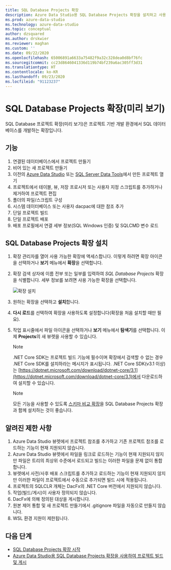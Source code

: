 ```yaml
---
title: SQL Database Projects 확장
description: Azure Data Studio용 SQL Database Projects 확장을 설치하고 사용합니다.
ms.prod: azure-data-studio
ms.technology: azure-data-studio
ms.topic: conceptual
author: dzsquared
ms.author: drskwier
ms.reviewer: maghan
ms.custom: ''
ms.date: 09/22/2020
ms.openlocfilehash: 65006891a6633a75482f9a32c328dea0d8bf76fc
ms.sourcegitcommit: cc23d8646041336d119b74bf239a6ac305ff3d31
ms.translationtype: HT
ms.contentlocale: ko-KR
ms.lasthandoff: 09/23/2020
ms.locfileid: "91123237"
---
```

# <a name="sql-database-projects-extension-preview"></a>SQL Database Projects 확장(미리 보기)

SQL Database 프로젝트 확장(미리 보기)은 프로젝트 기반 개발 환경에서 SQL 데이터베이스를 개발하는 확장입니다. 

## <a name="features"></a>기능

1. 연결된 데이터베이스에서 프로젝트 만들기
2. 비어 있는 새 프로젝트 만들기
3. 이전의 [Azure Data Studio](sql-database-project-extension-getting-started.md) 또는 [SQL Server Data Tools](../../ssdt/sql-server-data-tools.md)에서 만든 프로젝트 열기
4. 프로젝트에서 테이블, 뷰, 저장 프로시저 또는 사용자 지정 스크립트를 추가하거나 제거하여 프로젝트 편집
5. 폴더의 파일/스크립트 구성
6. 시스템 데이터베이스 또는 사용자 dacpac에 대한 참조 추가
7. 단일 프로젝트 빌드
8. 단일 프로젝트 배포
9. 배포 프로필에서 연결 세부 정보(SQL Windows 인증) 및 SQLCMD 변수 로드

## <a name="install-the-sql-database-projects-extension"></a>SQL Database Projects 확장 설치

1. 확장 관리자를 열어 사용 가능한 확장에 액세스합니다.  이렇게 하려면 확장 아이콘을 선택하거나 **보기** 메뉴에서 **확장**을 선택합니다.
2. 확장 검색 상자에 이름 전부 또는 일부를 입력하여 *SQL Database Projects* 확장을 식별합니다. 세부 정보를 보려면 사용 가능한 확장을 선택합니다.

   ![확장 설치](media/sql-database-projects-extension/install-database-projects.png)

3. 원하는 확장을 선택하고 **설치**합니다.
4. **다시 로드**를 선택하여 확장을 사용하도록 설정합니다(확장을 처음 설치할 때만 필요).
5. 작업 표시줄에서 파일 아이콘을 선택하거나 **보기** 메뉴에서 **탐색기**를 선택합니다. 이제 **Projects**의 새 뷰렛을 사용할 수 있습니다.

   > [!NOTE]
   > .NET Core SDK는 프로젝트 빌드 기능에 필수이며 확장에서 검색할 수 없는 경우 .NET Core SDK를 설치하라는 메시지가 표시됩니다.  .NET Core SDK(v3.1 이상)는 [https://dotnet.microsoft.com/download/dotnet-core/3.1](https://dotnet.microsoft.com/download/dotnet-core/3.1)에서 다운로드하여 설치할 수 있습니다.

   > [!NOTE]
   > 모든 기능을 사용할 수 있도록 [스키마 비교 확장](schema-compare-extension.md)을 SQL Database Projects 확장과 함께 설치하는 것이 좋습니다.

## <a name="known-limitations"></a>알려진 제한 사항

1. Azure Data Studio 뷰렛에서 프로젝트 참조를 추가하고 기존 프로젝트 참조를 로드하는 기능이 현재 지원되지 않습니다.
2. Azure Data Studio 뷰렛에서 파일을 링크로 로드하는 기능이 현재 지원되지 않지만 파일은 트리의 최상위 수준에서 로드되고 빌드는 이러한 파일을 문제 없이 통합합니다.
3. 뷰렛에서 사전/사후 배포 스크립트를 추가하고 로드하는 기능이 현재 지원되지 않지만 이러한 파일이 프로젝트에서 수동으로 추가되면 빌드 시에 적용됩니다.
4. 프로젝트의 SQLCLR 개체는 DacFx의 .NET Core 버전에서 지원되지 않습니다.
5. 작업(빌드/게시)이 사용자 정의되지 않습니다.
6. DacFx에 의해 정의된 대상을 게시합니다.
7. 원본 제어 통합 및 새 프로젝트 만들기에서 .gitignore 파일을 자동으로 만들지 않습니다.
8. WSL 환경 지원이 제한됩니다.

## <a name="next-steps"></a>다음 단계

- [SQL Database Projects 확장 시작](sql-database-project-extension-getting-started.md)
- [Azure Data Studio용 SQL Database Projects 확장을 사용하여 프로젝트 빌드 및 게시](sql-database-project-extension-build.md)